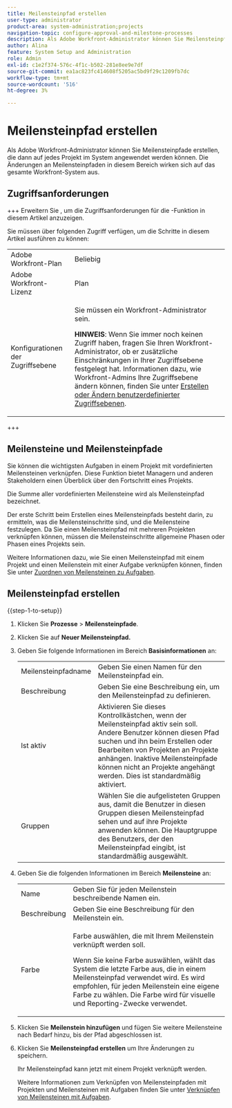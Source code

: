 ```yaml
---
title: Meilensteinpfad erstellen
user-type: administrator
product-area: system-administration;projects
navigation-topic: configure-approval-and-milestone-processes
description: Als Adobe Workfront-Administrator können Sie Meilensteinpfade erstellen, die dann auf jedes Projekt im System angewendet werden können. Die Änderungen an Meilensteinpfaden in diesem Bereich wirken sich auf das gesamte Workfront-System aus.
author: Alina
feature: System Setup and Administration
role: Admin
exl-id: c1e2f374-576c-4f1c-b502-281e8ee9e7df
source-git-commit: ea1ac823fc414608f5205ac5bd9f29c1209fb7dc
workflow-type: tm+mt
source-wordcount: '516'
ht-degree: 3%

---
```


# Meilensteinpfad erstellen

<!--Audited: 07/2024-->

<!--
NOTE: DON'T DELETE, DRAFT OR HIDE THIS ARTICLE. IT IS LINKED TO THE PRODUCT, THROUGH THE CONTEXT SENSITIVE HELP LINKS.
-->

Als Adobe Workfront-Administrator können Sie Meilensteinpfade erstellen, die dann auf jedes Projekt im System angewendet werden können. Die Änderungen an Meilensteinpfaden in diesem Bereich wirken sich auf das gesamte Workfront-System aus.

## Zugriffsanforderungen

+++ Erweitern Sie , um die Zugriffsanforderungen für die -Funktion in diesem Artikel anzuzeigen.

Sie müssen über folgenden Zugriff verfügen, um die Schritte in diesem Artikel ausführen zu können:

<table style="table-layout:auto"> 
 <col> 
 <col> 
 <tbody> 
  <tr> 
   <td role="rowheader">Adobe Workfront-Plan</td> 
   <td>Beliebig</td> 
  </tr> 
  <tr> 
   <td role="rowheader">Adobe Workfront-Lizenz</td> 
   <td>Plan</td> 
  </tr> 
  <tr> 
   <td role="rowheader">Konfigurationen der Zugriffsebene</td> 
   <td> <p>Sie müssen ein Workfront-Administrator sein.</p> <p><b>HINWEIS</b>: Wenn Sie immer noch keinen Zugriff haben, fragen Sie Ihren Workfront-Administrator, ob er zusätzliche Einschränkungen in Ihrer Zugriffsebene festgelegt hat. Informationen dazu, wie Workfront-Admins Ihre Zugriffsebene ändern können, finden Sie unter <a href="../../../administration-and-setup/add-users/configure-and-grant-access/create-modify-access-levels.md" class="MCXref xref">Erstellen oder Ändern benutzerdefinierter Zugriffsebenen</a>.</p> </td> 
  </tr> 
 </tbody> 
</table>

+++

## Meilensteine und Meilensteinpfade

Sie können die wichtigsten Aufgaben in einem Projekt mit vordefinierten Meilensteinen verknüpfen. Diese Funktion bietet Managern und anderen Stakeholdern einen Überblick über den Fortschritt eines Projekts.

Die Summe aller vordefinierten Meilensteine wird als Meilensteinpfad bezeichnet.

Der erste Schritt beim Erstellen eines Meilensteinpfads besteht darin, zu ermitteln, was die Meilensteinschritte sind, und die Meilensteine festzulegen. Da Sie einen Meilensteinpfad mit mehreren Projekten verknüpfen können, müssen die Meilensteinschritte allgemeine Phasen oder Phasen eines Projekts sein.

Weitere Informationen dazu, wie Sie einen Meilensteinpfad mit einem Projekt und einen Meilenstein mit einer Aufgabe verknüpfen können, finden Sie unter [Zuordnen von Meilensteinen zu Aufgaben](../../../manage-work/tasks/manage-tasks/associate-milestones-with-tasks.md).

## Meilensteinpfad erstellen

{{step-1-to-setup}}

1. Klicken Sie **Prozesse** > **Meilensteinpfade**.
1. Klicken Sie auf **Neuer Meilensteinpfad.**
1. Geben Sie folgende Informationen im Bereich **Basisinformationen** an:

   <table style="table-layout:auto">
    <tr>
      <td>Meilensteinpfadname</td>
       <td>Geben Sie einen Namen für den Meilensteinpfad ein.</td>
    </tr>
    <tr>
      <td>Beschreibung</td>
      <td>Geben Sie eine Beschreibung ein, um den Meilensteinpfad zu definieren.</td>
    </tr>
    <tr>
       <td>Ist aktiv</td>
      <td>Aktivieren Sie dieses Kontrollkästchen, wenn der Meilensteinpfad aktiv sein soll. Andere Benutzer können diesen Pfad suchen und ihn beim Erstellen oder Bearbeiten von Projekten an Projekte anhängen. Inaktive Meilensteinpfade können nicht an Projekte angehängt werden. Dies ist standardmäßig aktiviert.</td>
    </tr>
    <tr>
      <td>Gruppen</td>
      <td>Wählen Sie die aufgelisteten Gruppen aus, damit die Benutzer in diesen Gruppen diesen Meilensteinpfad sehen und auf ihre Projekte anwenden können. Die Hauptgruppe des Benutzers, der den Meilensteinpfad eingibt, ist standardmäßig ausgewählt.</td>
    </tr>
   </table>

1. Geben Sie die folgenden Informationen im Bereich **Meilensteine** an:

   <table style="table-layout:auto"> 
    <col> 
    <col> 
    <tbody> 
     <tr> 
      <td role="rowheader">Name</td> 
      <td>Geben Sie für jeden Meilenstein beschreibende Namen ein.</td> 
     </tr> 
     <tr> 
      <td role="rowheader">Beschreibung</td> 
      <td>Geben Sie eine Beschreibung für den Meilenstein ein.</td> 
     </tr> 
     <tr> 
      <td role="rowheader">Farbe</td> 
      <td> <p>Farbe auswählen, die mit Ihrem Meilenstein verknüpft werden soll. </p> <p>Wenn Sie keine Farbe auswählen, wählt das System die letzte Farbe aus, die in einem Meilensteinpfad verwendet wird. Es wird empfohlen, für jeden Meilenstein eine eigene Farbe zu wählen. Die Farbe wird für visuelle und Reporting-Zwecke verwendet.</p> </td> 
     </tr> 
    </tbody> 
   </table>

1. Klicken Sie **Meilenstein hinzufügen** und fügen Sie weitere Meilensteine nach Bedarf hinzu, bis der Pfad abgeschlossen ist.
1. Klicken Sie **Meilensteinpfad erstellen** um Ihre Änderungen zu speichern.

   Ihr Meilensteinpfad kann jetzt mit einem Projekt verknüpft werden.

   Weitere Informationen zum Verknüpfen von Meilensteinpfaden mit Projekten und Meilensteinen mit Aufgaben finden Sie unter [Verknüpfen von Meilensteinen mit Aufgaben](../../../manage-work/tasks/manage-tasks/associate-milestones-with-tasks.md).
